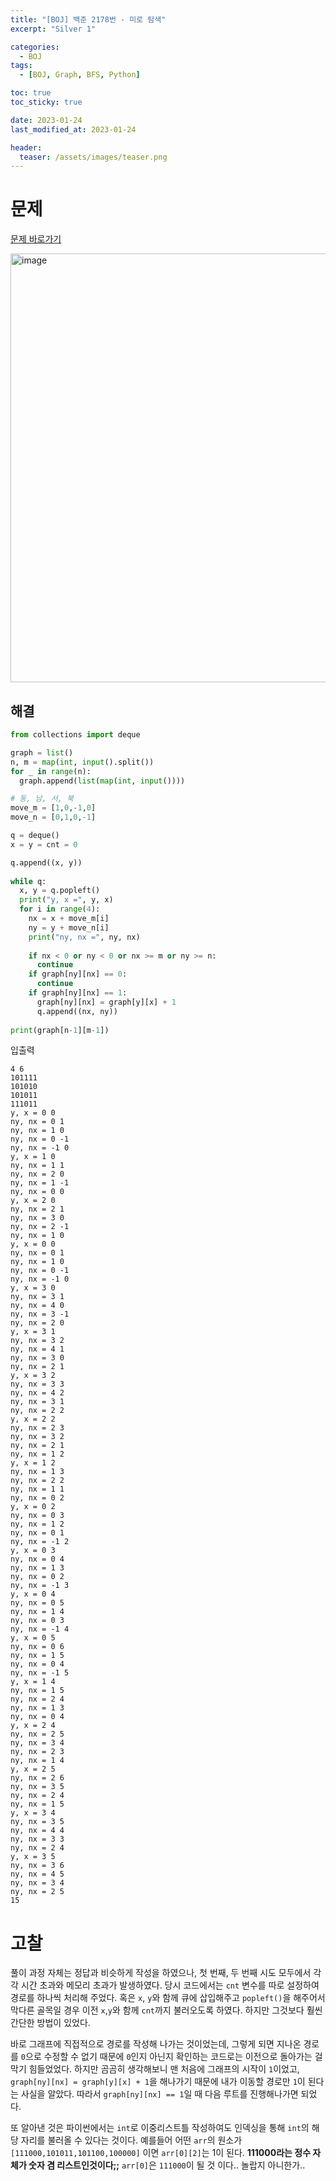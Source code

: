 ```yaml
---
title: "[BOJ] 백준 2178번 - 미로 탐색"
excerpt: "Silver 1"

categories:
  - BOJ
tags:
  - [BOJ, Graph, BFS, Python]

toc: true
toc_sticky: true

date: 2023-01-24
last_modified_at: 2023-01-24

header:
  teaser: /assets/images/teaser.png
---
```


# 문제

[문제 바로가기](https://www.acmicpc.net/problem/2178)

<img width="686" alt="image" src="https://user-images.githubusercontent.com/121740394/214046370-8ab146a9-5010-45f2-8ce1-8dee99021e92.png">

## 해결

```py
from collections import deque

graph = list()
n, m = map(int, input().split())
for _ in range(n):
  graph.append(list(map(int, input())))

# 동, 남, 서, 북
move_m = [1,0,-1,0]
move_n = [0,1,0,-1]

q = deque()
x = y = cnt = 0

q.append((x, y))
         
while q:
  x, y = q.popleft()
  print("y, x =", y, x)
  for i in range(4):
    nx = x + move_m[i]
    ny = y + move_n[i]
    print("ny, nx =", ny, nx)
  
    if nx < 0 or ny < 0 or nx >= m or ny >= n:
      continue
    if graph[ny][nx] == 0:
      continue
    if graph[ny][nx] == 1:
      graph[ny][nx] = graph[y][x] + 1
      q.append((nx, ny))
    
print(graph[n-1][m-1])
```


입출력

```
4 6
101111
101010
101011
111011
y, x = 0 0
ny, nx = 0 1
ny, nx = 1 0
ny, nx = 0 -1
ny, nx = -1 0
y, x = 1 0
ny, nx = 1 1
ny, nx = 2 0
ny, nx = 1 -1
ny, nx = 0 0
y, x = 2 0
ny, nx = 2 1
ny, nx = 3 0
ny, nx = 2 -1
ny, nx = 1 0
y, x = 0 0
ny, nx = 0 1
ny, nx = 1 0
ny, nx = 0 -1
ny, nx = -1 0
y, x = 3 0
ny, nx = 3 1
ny, nx = 4 0
ny, nx = 3 -1
ny, nx = 2 0
y, x = 3 1
ny, nx = 3 2
ny, nx = 4 1
ny, nx = 3 0
ny, nx = 2 1
y, x = 3 2
ny, nx = 3 3
ny, nx = 4 2
ny, nx = 3 1
ny, nx = 2 2
y, x = 2 2
ny, nx = 2 3
ny, nx = 3 2
ny, nx = 2 1
ny, nx = 1 2
y, x = 1 2
ny, nx = 1 3
ny, nx = 2 2
ny, nx = 1 1
ny, nx = 0 2
y, x = 0 2
ny, nx = 0 3
ny, nx = 1 2
ny, nx = 0 1
ny, nx = -1 2
y, x = 0 3
ny, nx = 0 4
ny, nx = 1 3
ny, nx = 0 2
ny, nx = -1 3
y, x = 0 4
ny, nx = 0 5
ny, nx = 1 4
ny, nx = 0 3
ny, nx = -1 4
y, x = 0 5
ny, nx = 0 6
ny, nx = 1 5
ny, nx = 0 4
ny, nx = -1 5
y, x = 1 4
ny, nx = 1 5
ny, nx = 2 4
ny, nx = 1 3
ny, nx = 0 4
y, x = 2 4
ny, nx = 2 5
ny, nx = 3 4
ny, nx = 2 3
ny, nx = 1 4
y, x = 2 5
ny, nx = 2 6
ny, nx = 3 5
ny, nx = 2 4
ny, nx = 1 5
y, x = 3 4
ny, nx = 3 5
ny, nx = 4 4
ny, nx = 3 3
ny, nx = 2 4
y, x = 3 5
ny, nx = 3 6
ny, nx = 4 5
ny, nx = 3 4
ny, nx = 2 5
15
```

# 고찰

풀이 과정 자체는 정답과 비슷하게 작성을 하였으나, 첫 번째, 두 번째 시도 모두에서 각각 시간 초과와 메모리 초과가 발생하였다. 당시 코드에서는 `cnt` 변수를 따로 설정하여 경로를 하나씩 처리해 주었다. 혹은 `x`, `y`와 함께 큐에 삽입해주고 `popleft()`을 해주어서 막다른 골목일 경우 이전 `x`,`y`와 함께 `cnt`까지 불러오도록 하였다. 하지만 그것보다 훨씬 간단한 방법이 있었다.

바로 그래프에 직접적으로 경로를 작성해 나가는 것이었는데, 그렇게 되면 지나온 경로를 `0`으로 수정할 수 없기 때문에 `0`인지 아닌지 확인하는 코드로는 이전으로 돌아가는 걸 막기 힘들었었다. 하지만 곰곰히 생각해보니 맨 처음에 그래프의 시작이 `1`이었고, `graph[ny][nx] = graph[y][x] + 1`을 해나가기 때문에 내가 이동할 경로만 `1`이 된다는 사실을 알았다. 따라서 `graph[ny][nx] == 1`일 때 다음 루트를 진행해나가면 되었다.

또 알아낸 것은 파이썬에서는 `int`로 이중리스트틀 작성하여도 인덱싱을 통해 `int`의 해당 자리를 불러올 수 있다는 것이다. 예를들어 어떤 `arr`의 원소가 `[111000,101011,101100,100000]` 이면 `arr[0][2]`는 1이 된다. **111000라는 정수 자체가 숫자 겸 리스트인것이다;;**
`arr[0]`은 `111000`이 될 것 이다.. 놀랍지 아니한가..
